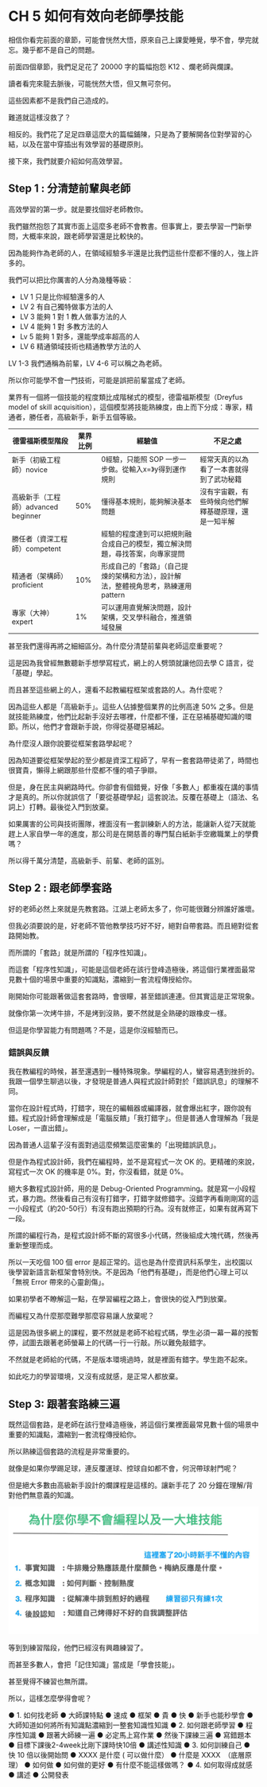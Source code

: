# CH 5 如何有效向老師學技能

相信你看完前面的章節，可能會恍然大悟，原來自己上課愛睡覺，學不會，學完就忘。幾乎都不是自己的問題。

前面四個章節，我們足足花了 20000 字的篇幅抱怨 K12 、爛老師與爛課。

讀者看完來龍去脈後，可能恍然大悟，但又無可奈何。

這些因素都不是我們自己造成的。

難道就這樣沒救了？

相反的。我們花了足足四章這麼大的篇幅鋪陳，只是為了要解開各位對學習的心結，以及在當中穿插出有效學習的基礎原則。

接下來，我們就要介紹如何高效學習。

## Step 1 : 分清楚前輩與老師

高效學習的第一步。就是要找個好老師教你。

我們雖然抱怨了其實市面上這麼多老師不會教書。但事實上，要去學習一門新學問，大概率來說，跟老師學習還是比較快的。

因為能夠作為老師的人，在領域經驗多半還是比我們這些什麼都不懂的人，強上許多的。

我們可以把比你厲害的人分為幾種等級：

* LV 1 只是比你經驗還多的人
* LV 2 有自己獨特做事方法的人
* LV 3 能夠 1 對 1 教人做事方法的人
* LV 4 能夠 1 對 多教方法的人
* Lv 5 能夠 1 對多，還能學成率超高的人
* LV 6 精通領域技術也精通教學方法的人

LV 1-3 我們通稱為前輩，LV 4-6 可以稱之為老師。

所以你可能學不會一門技術，可能是誤把前輩當成了老師。

業界有一個將一個技能的程度類比成階梯式的模型，德雷福斯模型（Dreyfus model of skill acquisition），這個模型將技能熟練度，由上而下分成：專家，精通者，勝任者，高級新手，新手五個等級。

| 德雷福斯模型階段	|業界比例|	經驗值|	不足之處|
| ------------------------------------| --| ------| ----------|
| 新手（初級工程師）novice	        　　　 |   |	 0經驗，只能照 SOP 一步一步做。從輸入x=》y得到運作規則|經常天真的以為看了一本書就得到了武功秘籍　|
| 高級新手（工程師）advanced beginner    |50%|	 懂得基本規則，能夠解決基本問題|	沒有宇宙觀，有些時候向他們解釋基礎原理，還是一知半解　|
| 勝任者（資深工程師）competent          |   |	經驗的程度達到可以把規則融合成自己的模型，獨立解決問題，尋找答案，向專家提問　| |
| 精通者（架構師） proficient		        |10%|	  形成自己的「套路」（自己提煉的架構和方法），設計解法，整體視角思考，熟練運用pattern　| |
| 專家（大神）expert                  	|1%|  	可以運用直覺解決問題，設計架構，交叉學科融合，推進領域發展　| |

甚至我們還得再將之細細區分。為什麼分清楚前輩與老師這麼重要呢？

這是因為我曾經無數聽新手想學寫程式，網上的人劈頭就讓他回去學 C 語言，從「基礎」學起。

而且甚至這些網上的人，還看不起教編程框架或套路的人。為什麼呢？

因為這些人都是「高級新手」。這些人佔據整個業界的比例高達 50% 之多。但是就技能熟練度，他們比起新手沒好去哪裡，什麼都不懂，正在惡補基礎知識的環節。所以，他們才會跟新手說，你得從基礎惡補起。

為什麼沒人跟你說要從框架套路學起呢？

因為知道要從框架學起的至少都是資深工程師了，早有一套套路帶徒弟了，時間也很寶貴，懶得上網跟那些什麼都不懂的噴子爭辯。

但是，身在民主與網路時代。你卻會有個錯覺，好像「多數人」都重複在講的事情才是真的。所以你就誤信了「要從基礎學起」這套說法。反覆在基礎上（語法、名詞上）打轉。最後從入門到放棄。

如果厲害的公司與技術團隊，裡面沒有一套訓練新人的方法，能讓新人從7天就能趕上人家自學一年的進度，那公司是在開慈善的專門幫白紙新手空繳職業上的學費嗎？

所以得千萬分清楚，高級新手、前輩、老師的區別。

## Step 2 : 跟老師學套路

好的老師必然上來就是先教套路。江湖上老師太多了，你可能很難分辨誰好誰壞。

但我必須要說的是，好老師不管他教學技巧好不好，絕對自帶套路。而且絕對從套路開始教。

而所謂的「套路」就是所謂的「程序性知識」。

而這套「程序性知識」，可能是這個老師在該行登峰造極後，將這個行業裡面最常見數十個的場景中重要的知識點，濃縮到一套流程傳授給你。

剛開始你可能跟著做這套套路時，會很矇，甚至錯誤連連。但其實這是正常現象。

就像你第一次烤牛排，不是烤到沒熟，要不然就是全熟硬的跟橡皮一樣。

但這是你學習能力有問題嗎？不是，這是你沒經驗而已。

### 錯誤與反饋

我在教編程的時候，甚至還遇到一種特殊現象。學編程的人，蠻容易遇到挫折的。我跟一個學生聊過以後，才發現是普通人與程式設計師對於「錯誤訊息」的理解不同。

當你在設計程式時，打錯字，現在的編輯器或編譯器，就會爆出紅字，跟你說有錯。程式設計師會理解成是「電腦反饋」「我打錯字」。但是普通人會理解為「我是 Loser，一直出錯」。

因為普通人這輩子沒有面對過這麼頻繁這麼密集的「出現錯誤訊息」。

但是作為程式設計師，我們在編程時，並不是寫程式一次 OK 的。更精確的來說，寫程式一次 OK 的機率是 0%。對，你沒看錯，就是 0%。

絕大多數程式設計師，用的是 Debug-Oriented Programming。就是寫一小段程式，暴力跑。然後看自己有沒有打錯字，打錯字就修錯字。沒錯字再看剛剛寫的這一小段程式（約20-50行）有沒有跑出預期的行為。沒有就修正，如果有就再寫下一段。

所謂的編程行為，是程式設計師不斷的寫很多小代碼，然後組成大塊代碼，然後再重新整理而成。

所以一天吃個 100 個 error 是超正常的。這也是為什麼資訊科系學生，出校園以後學習新語言新框架會特別快。不是因為「他們有基礎」，而是他們心理上可以「無視 Error 帶來的心靈創傷」。

如果初學者不瞭解這一點，在學習編程之路上，會很快的從入門到放棄。

而編程又為什麼那麼難學那麼容易讓人放棄呢？

這是因為很多網上的課程，要不然就是老師不給程式碼，學生必須一幕一幕的按暫停，試圖去跟著老師螢幕上的代碼一行一行敲。所以難免敲錯字。

不然就是老師給的代碼，不是版本環境過時，就是裡面有錯字。學生跑不起來。

如此吃力的學習環境，又沒有成就感，是正常人都放棄。

## Step 3: 跟著套路練三遍

既然這個套路，是老師在該行登峰造極後，將這個行業裡面最常見數十個的場景中重要的知識點，濃縮到一套流程傳授給你。

所以熟練這個套路的流程是非常重要的。

就像是如果你學踢足球，連反覆運球、控球自如都不會，何況帶球射門呢？

但是絕大多數由高級新手設計的爛課程是這樣的。讓新手花了 20 分鐘在理解/背對他們無意義的知識。

![](images/b-5.jpg)

等到到練習階段，他們已經沒有興趣練習了。

而甚至多數人，會把「記住知識」當成是「學會技能」。

甚至覺得不練習也無所謂。

所以，這樣怎麼學得會呢？



●	1. 如何找老師
●	大師課特點
●	速成
●	框架
●	貴
●	快
●	新手也能秒學會
●	大師知道如何將所有知識點濃縮到一整套知識性知識
●	2. 如何跟老師學習
●	程序性知識
●	跟著大師練一遍
●	必定馬上寫作業
●	然後下課練三遍
●	寫錯題本
●	目標下課後2-4week比剛下課時快10倍
●	講述性知識
●	3. 如何訓練自己
●	快 10 倍以後開始問
●	 XXXX 是什麼 ( 可以做什麼）
●	什麼是 XXXX　（底層原理）
●	如何做
●	如何做的更好
●	有什麼不能這樣做嗎？
●	4. 如何取得成就感
●	講述
●	公開發表
